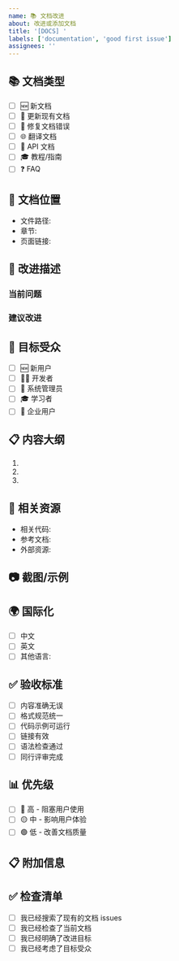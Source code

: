 ```yaml
---
name: 📚 文档改进
about: 改进或添加文档
title: '[DOCS] '
labels: ['documentation', 'good first issue']
assignees: ''
---
```


## 📚 文档类型

<!-- 选择文档类型 -->
- [ ] 🆕 新文档
- [ ] 🔄 更新现有文档
- [ ] 🐛 修复文档错误
- [ ] 🌐 翻译文档
- [ ] 📖 API 文档
- [ ] 🎓 教程/指南
- [ ] ❓ FAQ

## 📍 文档位置

<!-- 指出需要改进的文档位置 -->
- 文件路径: 
- 章节: 
- 页面链接: 

## 🎯 改进描述

<!-- 清晰描述需要改进的内容 -->

### 当前问题
<!-- 描述当前文档的问题 -->

### 建议改进
<!-- 描述你建议的改进 -->

## 👥 目标受众

<!-- 这个文档改进主要针对哪些用户 -->
- [ ] 🆕 新用户
- [ ] 👨‍💻 开发者
- [ ] 🔧 系统管理员
- [ ] 🎓 学习者
- [ ] 🏢 企业用户

## 📋 内容大纲

<!-- 如果是新文档，请提供内容大纲 -->
1. 
2. 
3. 

## 🔗 相关资源

<!-- 提供相关的资源链接 -->
- 相关代码: 
- 参考文档: 
- 外部资源: 

## 📷 截图/示例

<!-- 如果适用，添加截图或代码示例 -->

## 🌍 国际化

<!-- 是否需要多语言支持 -->
- [ ] 中文
- [ ] 英文
- [ ] 其他语言: 

## ✅ 验收标准

<!-- 定义文档完成的标准 -->
- [ ] 内容准确无误
- [ ] 格式规范统一
- [ ] 代码示例可运行
- [ ] 链接有效
- [ ] 语法检查通过
- [ ] 同行评审完成

## 📊 优先级

<!-- 选择优先级 -->
- [ ] 🔴 高 - 阻塞用户使用
- [ ] 🟡 中 - 影响用户体验
- [ ] 🟢 低 - 改善文档质量

## 📋 附加信息

<!-- 任何其他相关信息 -->

## ✅ 检查清单

- [ ] 我已经搜索了现有的文档 issues
- [ ] 我已经检查了当前文档
- [ ] 我已经明确了改进目标
- [ ] 我已经考虑了目标受众